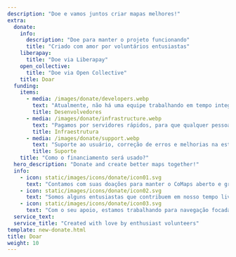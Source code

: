 ```yaml
---
description: "Doe e vamos juntos criar mapas melhores!"
extra:
  donate:
    info:
      description: "Doe para manter o projeto funcionando"
      title: "Criado com amor por voluntários entusiastas"
    liberapay:
      title: "Doe via Liberapay"
    open_collective:
      title: "Doe via Open Collective"
    title: Doar
  funding:
    items:
      - media: /images/donate/developers.webp
        text: "Atualmente, não há uma equipe trabalhando em tempo integral no desenvolvimento de novos recursos e na melhoria do serviço. Para desenvolver o produto de forma consistente, é necessária uma equipe principal."
        title: Desenvolvedores
      - media: /images/donate/infrastructure.webp
        text: "Pagamos por servidores rápidos, para que qualquer pessoa no mundo possa baixar atualizações gratuitas dos mapas sem atrasos. As transferências de dados de mapas são de centenas de terabytes por mês, e a quantidade está crescendo."
        title: Infraestrutura
      - media: /images/donate/support.webp
        text: "Suporte ao usuário, correção de erros e melhorias na estabilidade do aplicativo são nossas principais prioridades. A lista de pedidos e relatórios de erros cresce a cada dia, e há muitas solicitações de suporte para responder na App Store, no Google Play e por e-mails."
        title: Suporte
    title: "Como o financiamento será usado?"
  hero_description: "Donate and create better maps together!"
  info:
    - icon: static/images/icons/donate/icon01.svg
      text: "Contamos com suas doações para manter o CoMaps aberto e gratuito"
    - icon: static/images/icons/donate/icon02.svg
      text: "Somos alguns entusiastas que contribuem em nosso tempo livre. Amamos o que fazemos e amamos nossos usuários"
    - icon: static/images/icons/donate/icon03.svg
      text: "Com o seu apoio, estamos trabalhando para navegação focada na privacidade e que seja a escolha preferida do mercado"
  service_text:
  service_title: "Created with love by enthusiast volunteers"
template: new-donate.html
title: Doar
weight: 10
---
```

